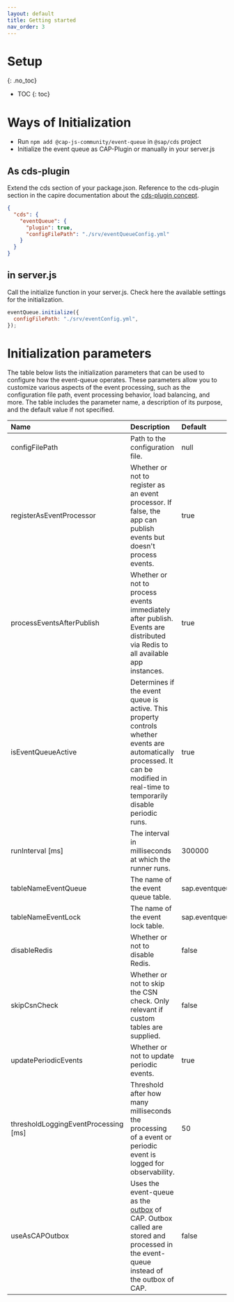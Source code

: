 ```yaml
---
layout: default
title: Getting started
nav_order: 3
---
```


<!-- prettier-ignore-start -->

# Setup

{: .no_toc}

- TOC
{: toc}

<!-- prettier-ignore-end -->

# Ways of Initialization

- Run `npm add @cap-js-community/event-queue` in `@sap/cds` project
- Initialize the event queue as CAP-Plugin or manually in your server.js

## As cds-plugin

Extend the cds section of your package.json. Reference to the cds-plugin section in the capire documentation about the
[cds-plugin concept](https://cap.cloud.sap/docs/node.js/cds-plugins).

```json
{
  "cds": {
    "eventQueue": {
      "plugin": true,
      "configFilePath": "./srv/eventQueueConfig.yml"
    }
  }
}
```

## in server.js

Call the initialize function in your server.js. Check here the available settings for the initialization.

```js
eventQueue.initialize({
  configFilePath: "./srv/eventConfig.yml",
});
```

# Initialization parameters

The table below lists the initialization parameters that can be used to configure how the event-queue operates.
These parameters allow you to customize various aspects of the event processing,
such as the configuration file path, event processing behavior, load balancing, and more.
The table includes the parameter name, a description of its purpose, and the default value if not specified.

| Name                                 | Description                                                                                                                                                                       | Default              |
|:-------------------------------------|:----------------------------------------------------------------------------------------------------------------------------------------------------------------------------------|:---------------------|
| configFilePath                       | Path to the configuration file.                                                                                                                                                   | null                 |
| registerAsEventProcessor             | Whether or not to register as an event processor. If false, the app can publish events but doesn't process events.                                                                | true                 |
| processEventsAfterPublish            | Whether or not to process events immediately after publish. Events are distributed via Redis to all available app instances.                                                      | true                 |
| isEventQueueActive                   | Determines if the event queue is active. This property controls whether events are automatically processed. It can be modified in real-time to temporarily disable periodic runs. | true                 |
| runInterval [ms]                     | The interval in milliseconds at which the runner runs.                                                                                                                            | 300000               |
| tableNameEventQueue                  | The name of the event queue table.                                                                                                                                                | sap.eventqueue.Event |
| tableNameEventLock                   | The name of the event lock table.                                                                                                                                                 | sap.eventqueue.Lock  |
| disableRedis                         | Whether or not to disable Redis.                                                                                                                                                  | false                |
| skipCsnCheck                         | Whether or not to skip the CSN check. Only relevant if custom tables are supplied.                                                                                                | false                |
| updatePeriodicEvents                 | Whether or not to update periodic events.                                                                                                                                         | true                 |
| thresholdLoggingEventProcessing [ms] | Threshold after how many milliseconds the processing of a event or periodic event is logged for observability.                                                                    | 50                   |
| useAsCAPOutbox                       | Uses the event-queue as the [outbox](https://cap.cloud.sap/docs/node.js/outbox) of CAP. Outbox called are stored and processed in the event-queue instead of the outbox of CAP.   | false                |
